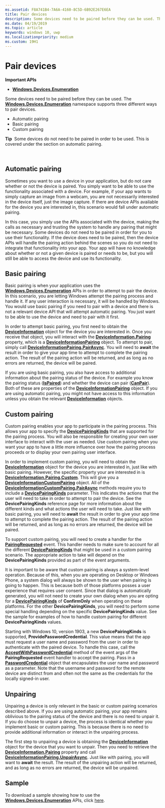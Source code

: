 ```yaml
---
ms.assetid: F8A741B4-7A6A-4160-8C5D-6B92E267E6EA
title: Pair devices
description: Some devices need to be paired before they can be used. The Windows.Devices.Enumeration namespace supports three different ways to pair devices.
ms.date: 04/19/2019
ms.topic: article
keywords: windows 10, uwp
ms.localizationpriority: medium
ms.custom: 19H1
---
```

# Pair devices



**Important APIs**

- [**Windows.Devices.Enumeration**](https://docs.microsoft.com/en-us/uwp/api/Windows.Devices.Enumeration)

Some devices need to be paired before they can be used. The [**Windows.Devices.Enumeration**](https://docs.microsoft.com/uwp/api/Windows.Devices.Enumeration) namespace supports three different ways to pair devices.

-   Automatic pairing
-   Basic pairing
-   Custom pairing

**Tip**  Some devices do not need to be paired in order to be used. This is covered under the section on automatic pairing.

 

## Automatic pairing


Sometimes you want to use a device in your application, but do not care whether or not the device is paired. You simply want to be able to use the functionality associated with a device. For example, if your app wants to simply capture an image from a webcam, you are not necessarily interested in the device itself, just the image capture. If there are device APIs available for the device you are interested in, this scenario would fall under automatic pairing.

In this case, you simply use the APIs associated with the device, making the calls as necessary and trusting the system to handle any pairing that might be necessary. Some devices do not need to be paired in order for you to use their functionality. If the device does need to be paired, then the device APIs will handle the pairing action behind the scenes so you do not need to integrate that functionality into your app. Your app will have no knowledge about whether or not a given device is paired or needs to be, but you will still be able to access the device and use its functionality.

## Basic pairing


Basic pairing is when your application uses the [**Windows.Devices.Enumeration**](https://docs.microsoft.com/uwp/api/Windows.Devices.Enumeration) APIs in order to attempt to pair the device. In this scenario, you are letting Windows attempt the pairing process and handle it. If any user interaction is necessary, it will be handled by Windows. You would use basic pairing if you need to pair with a device and there is not a relevant device API that will attempt automatic pairing. You just want to be able to use the device and need to pair with it first.

In order to attempt basic pairing, you first need to obtain the [**DeviceInformation**](https://docs.microsoft.com/uwp/api/Windows.Devices.Enumeration.DeviceInformation) object for the device you are interested in. Once you receive that object, you will interact with the [**DeviceInformation.Pairing**](https://docs.microsoft.com/uwp/api/windows.devices.enumeration.deviceinformation.pairing) property, which is a [**DeviceInformationPairing**](https://docs.microsoft.com/uwp/api/windows.devices.enumeration.deviceinformation.pairing) object. To attempt to pair, simply call [**DeviceInformationPairing.PairAsync**](https://docs.microsoft.com/uwp/api/windows.devices.enumeration.deviceinformationpairing.pairasync). You will need to **await** the result in order to give your app time to attempt to complete the pairing action. The result of the pairing action will be returned, and as long as no errors are returned, the device will be paired.

If you are using basic pairing, you also have access to additional information about the pairing status of the device. For example you know the pairing status ([**IsPaired**](https://docs.microsoft.com/en-us/uwp/api/Windows.Devices.Enumeration.DeviceInformationPairing.IsPaired)) and whether the device can pair ([**CanPair**](https://docs.microsoft.com/en-us/uwp/api/Windows.Devices.Enumeration.DeviceInformationPairing.CanPair)). Both of these are properties of the [**DeviceInformationPairing**](https://docs.microsoft.com/uwp/api/windows.devices.enumeration.deviceinformation.pairing) object. If you are using automatic pairing, you might not have access to this information unless you obtain the relevant [**DeviceInformation**](https://docs.microsoft.com/uwp/api/Windows.Devices.Enumeration.DeviceInformation) objects.

## Custom pairing


Custom pairing enables your app to participate in the pairing process. This allows your app to specify the [**DevicePairingKinds**](https://docs.microsoft.com/uwp/api/Windows.Devices.Enumeration.DevicePairingKinds) that are supported for the pairing process. You will also be responsible for creating your own user interface to interact with the user as needed. Use custom pairing when you want your app to have a little more influence over how the pairing process proceeds or to display your own pairing user interface.

In order to implement custom pairing, you will need to obtain the [**DeviceInformation**](https://docs.microsoft.com/uwp/api/Windows.Devices.Enumeration.DeviceInformation) object for the device you are interested in, just like with basic pairing. However, the specific property your are interested in is [**DeviceInformation.Pairing.Custom**](https://docs.microsoft.com/uwp/api/windows.devices.enumeration.deviceinformationpairing.custom). This will give you a [**DeviceInformationCustomPairing**](https://docs.microsoft.com/uwp/api/windows.devices.enumeration.deviceinformationcustompairing) object. All of the [**DeviceInformationCustomPairing.PairAsync**](https://docs.microsoft.com/uwp/api/windows.devices.enumeration.deviceinformationcustompairing.pairasync) methods require you to include a [**DevicePairingKinds**](https://docs.microsoft.com/uwp/api/Windows.Devices.Enumeration.DevicePairingKinds) parameter. This indicates the actions that the user will need to take in order to attempt to pair the device. See the **DevicePairingKinds** reference page for more information about the different kinds and what actions the user will need to take. Just like with basic pairing, you will need to **await** the result in order to give your app time to attempt to complete the pairing action. The result of the pairing action will be returned, and as long as no errors are returned, the device will be paired.

To support custom pairing, you will need to create a handler for the [**PairingRequested**](https://docs.microsoft.com/uwp/api/windows.devices.enumeration.deviceinformationcustompairing.pairingrequested) event. This handler needs to make sure to account for all the different [**DevicePairingKinds**](https://docs.microsoft.com/uwp/api/Windows.Devices.Enumeration.DevicePairingKinds) that might be used in a custom pairing scenario. The appropriate action to take will depend on the **DevicePairingKinds** provided as part of the event arguments.

It is important to be aware that custom pairing is always a system-level operation. Because of this, when you are operating on Desktop or Windows Phone, a system dialog will always be shown to the user when pairing is going to happen. This is because both of those platforms posses a user experience that requires user consent. Since that dialog is automatically generated, you will not need to create your own dialog when you are opting for a [**DevicePairingKinds**](https://docs.microsoft.com/uwp/api/Windows.Devices.Enumeration.DevicePairingKinds) of **ConfirmOnly** when operating on these platforms. For the other **DevicePairingKinds**, you will need to perform some special handling depending on the specific **DevicePairingKinds** value. See the sample for examples of how to handle custom pairing for different **DevicePairingKinds** values.

Starting with Windows 10, version 1903, a new **DevicePairingKinds** is supported, **ProvidePasswordCredential**. This value means that the app must request a user name and password from the user in order to authenticate with the paired device. To handle this case, call the [**AcceptWithPasswordCredential**](https://docs.microsoft.com/uwp/api/windows.devices.enumeration.devicepairingrequestedeventargs.acceptwithpasswordcredential?branch=release-19h1#Windows_Devices_Enumeration_DevicePairingRequestedEventArgs_AcceptWithPasswordCredential_Windows_Security_Credentials_PasswordCredential_) method of the event args of the **PairingRequested** event handler to accept the pairing. Pass in a [**PasswordCredential**](https://docs.microsoft.com/uwp/api/windows.security.credentials.passwordcredential) object that encapsulates the user name and password as a parameter. Note that the username and password for the remote device are distinct from and often not the same as the credentials for the locally signed-in user.

## Unpairing


Unpairing a device is only relevant in the basic or custom pairing scenarios described above. If you are using automatic pairing, your app remains oblivious to the pairing status of the device and there is no need to unpair it. If you do choose to unpair a device, the process is identical whether you implement basic or custom pairing. This is because there is no need to provide additional information or interact in the unpairing process.

The first step to unpairing a device is obtaining the [**DeviceInformation**](https://docs.microsoft.com/uwp/api/Windows.Devices.Enumeration.DeviceInformation) object for the device that you want to unpair. Then you need to retrieve the [**DeviceInformation.Pairing**](https://docs.microsoft.com/uwp/api/windows.devices.enumeration.deviceinformation.pairing) property and call [**DeviceInformationPairing.UnpairAsync**](https://docs.microsoft.com/uwp/api/windows.devices.enumeration.deviceinformationpairing.unpairasync). Just like with pairing, you will want to **await** the result. The result of the unpairing action will be returned, and as long as no errors are returned, the device will be unpaired.

## Sample


To download a sample showing how to use the [**Windows.Devices.Enumeration**](https://docs.microsoft.com/uwp/api/Windows.Devices.Enumeration) APIs, click [here](https://github.com/Microsoft/Windows-universal-samples/tree/master/Samples/DeviceEnumerationAndPairing).

 

 
